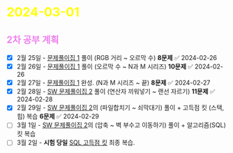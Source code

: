 # <span style="color:yellow">2024-03-01</span>

##  <span style="color:violet">2차 공부 계획</span>
- [x] 2월 25일 - [문제풀이집 1](https://www.acmicpc.net/workbook/view/10475) 풀이 (RGB 거리 ~ 오르막 수) **8문제** ✅ 2024-02-26
- [x] 2월 26일 - [문제풀이집 1](https://www.acmicpc.net/workbook/view/10475) 풀이 (오르막 수 ~ N과 M 시리즈) **10문제** ✅ 2024-02-26
- [x] 2월 27일 - [문제풀이집 1](https://www.acmicpc.net/workbook/view/10475) 완성. (N과 M 시리즈 ~ 끝) **8문제** ✅ 2024-02-27
- [x] 2월 28일 - [SW 문제풀이집 2](https://www.acmicpc.net/workbook/view/18254) 풀이 (연산자 끼워넣기 ~ 랜선 자르기) **11문제** ✅ 2024-02-28
- [x] 2월 29일 - [SW 문제풀이집 2](https://www.acmicpc.net/workbook/view/18254)의 (파일합치기 ~ 쇠막대기) 풀이 + 고득점 킷 (스택, 힙) 복습 **6문제** ✅ 2024-02-29
- [ ] 3월 1일 - [SW 문제풀이집 2](https://www.acmicpc.net/workbook/view/18254)의 (압축 ~ 벽 부수고 이동하기) 풀이 + 알고리즘(SQL) 킷 복습
- [ ] 3월 2일 - **시험 당일** [SQL 고득점 킷](https://school.programmers.co.kr/learn/challenges?tab=sql_practice_kit) 최종 복습.